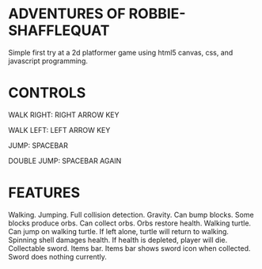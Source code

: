 ADVENTURES OF ROBBIE-SHAFFLEQUAT
================================

Simple first try at a 2d platformer game using html5 canvas, css, and javascript programming. 

CONTROLS
========

WALK RIGHT: RIGHT ARROW KEY

WALK LEFT: LEFT ARROW KEY

JUMP: SPACEBAR

DOUBLE JUMP: SPACEBAR AGAIN


FEATURES
========
Walking.
Jumping.
Full collision detection.
Gravity.
Can bump blocks.
Some blocks produce orbs.
Can collect orbs.
Orbs restore health.
Walking turtle.
Can jump on walking turtle.
If left alone, turtle will return to walking.
Spinning shell damages health.
If health is depleted, player will die.
Collectable sword.
Items bar.
Items bar shows sword icon when collected.
Sword does nothing currently.
